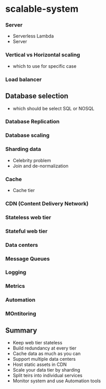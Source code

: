 # scalable-system

### Server
- Serverless Lambda
- Server 
### Vertical vs Horizontal scaling
- which to use for specific case
### Load balancer
## Database selection 
- which should be select SQL or NOSQL
### Database Replication
### Database scaling
### Sharding data
- Celebrity problem
- Join and de-normalization 
### Cache
- Cache tier
### CDN (Content Delivery Network)
### Stateless web tier
### Stateful web tier
### Data centers
### Message Queues
### Logging
### Metrics
### Automation
### MOntitoring


## Summary 
- Keep web tier stateless
- Build redundancy at every tier
- Cache data as much as you can
- Support multiple data centers
- Host static assets in CDN
- Scale your data tier by sharding
- Split teirs into individual services
- Monitor system and use Automation tools
